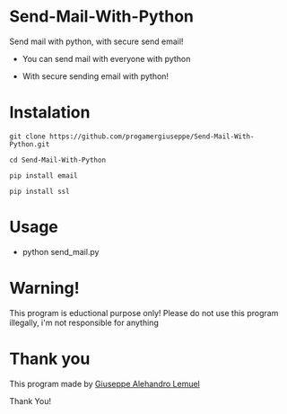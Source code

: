 # Send-Mail-With-Python
Send mail with python, with secure send email!

- You can send mail with everyone with python

- With secure sending email with python!

# Instalation

```code
git clone https://github.com/progamergiuseppe/Send-Mail-With-Python.git

cd Send-Mail-With-Python

pip install email

pip install ssl
```
# Usage
 - python send_mail.py

# Warning!
  
  This program is eductional purpose only!
  Please do not use this program illegally, i'm not responsible for anything
  
 # Thank you
 
  This program made by [Giuseppe Alehandro Lemuel](https://github.com/progamergiuseppe/)
  
  Thank You!
